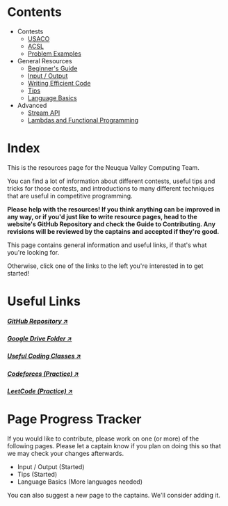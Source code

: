 <div></div>

# Contents

- <a>Contests</a>
  - [USACO](/resources/usaco)
  - [ACSL](/resources/acsl)
  - [Problem Examples](/resources/past-problems)
- <a>General Resources</a>
  - [Beginner's Guide](/resources/guide)
  - [Input / Output](/resources/io)
  - [Writing Efficient Code](/resources/efficiency)
  - [Tips](/resources/tips)
  - [Language Basics](/resources/languages)
- <a>Advanced</a>
  - [Stream API](/resources/streams)
  - [Lambdas and Functional Programming](/resources/lambdas)

# Index

This is the resources page for the Neuqua Valley Computing Team. 

You can find a lot of information about different contests, useful tips and tricks for those contests, and introductions
to many different techniques that are useful in competitive programming.

**Please help with the resources! If you think anything can be improved in any way, or if you'd just like to write resource pages, head to the
website's GitHub Repository and check the Guide to Contributing. Any revisions will be reviewed by the captains
and accepted if they're good.**

This page contains general information and useful links, if that's what you're looking for.

Otherwise, click one of the links to the left you're interested in to get started!

# Useful Links
##### <a href="https://github.com/NVComputing/nvcomputingsite" target="_blank" rel="noopener noreferrer">GitHub Repository &#x2197;</a>
##### <a href="https://drive.google.com/drive/folders/1Vu8W5AWiaXUuiwSX951f2yHpAhB0lw_8?usp=sharing" target="_blank" rel="noopener noreferrer">Google Drive Folder &#x2197;</a>
##### <a href="https://github.com/Vannagar/DataStructures" target="_blank" rel="noopener noreferrer">Useful Coding Classes &#x2197;</a>
##### <a href="https://codeforces.com/" target="_blank" rel="noopener noreferrer">Codeforces (Practice) &#x2197;</a>
##### <a href="https://leetcode.com/" target="_blank" rel="noopener noreferrer">LeetCode (Practice) &#x2197;</a>
# Page Progress Tracker

If you would like to contribute, please work on one (or more) of the following pages. Please let a captain know if you plan on doing this so that we may check your changes afterwards.

* Input / Output (Started)
* Tips (Started)
* Language Basics (More languages needed)

You can also suggest a new page to the captains. We'll consider adding it.
